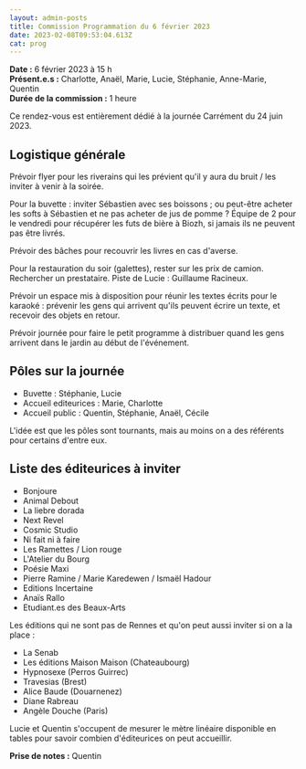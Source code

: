 ```yaml
---
layout: admin-posts
title: Commission Programmation du 6 février 2023
date: 2023-02-08T09:53:04.613Z
cat: prog
---
```

**Date :** 6 février 2023 à 15 h\
**Présent.e.s :** Charlotte, Anaël, Marie, Lucie, Stéphanie, Anne-Marie, Quentin\
**Durée de la commission :** 1 heure

Ce rendez-vous est entièrement dédié à la journée Carrément du 24 juin 2023.

## Logistique générale

Prévoir flyer pour les riverains qui les prévient qu'il y aura du bruit / les inviter à venir à la soirée. 

Pour la buvette : inviter Sébastien avec ses boissons ; ou peut-être acheter les softs à Sébastien et ne pas acheter de jus de pomme ? Équipe de 2 pour le vendredi pour récupérer les futs de bière à Biozh, si jamais ils ne peuvent pas être livrés.

Prévoir des bâches pour recouvrir les livres en cas d'averse.

Pour la restauration du soir (galettes), rester sur les prix de camion. Rechercher un prestataire. Piste de Lucie : Guillaume Racineux. 

Prévoir un espace mis à disposition pour réunir les textes écrits pour le karaoké : prévenir les gens qui arrivent qu'ils peuvent écrire un texte, et recevoir des objets en retour.

Prévoir journée pour faire le petit programme à distribuer quand les gens arrivent dans le jardin au début de l'événement.

## Pôles sur la journée

- Buvette : Stéphanie, Lucie
- Accueil editeurices : Marie, Charlotte
- Accueil public : Quentin, Stéphanie, Anaël, Cécile

L'idée est que les pôles sont tournants, mais au moins on a des référents pour certains d'entre eux.

## Liste des éditeurices à inviter

- Bonjoure
- Animal Debout
- La liebre dorada
- Next Revel
- Cosmic Studio
- Ni fait ni à faire
- Les Ramettes / Lion rouge
- L'Atelier du Bourg
- Poésie Maxi
- Pierre Ramine / Marie Karedewen / Ismaël Hadour
- Editions Incertaine
- Anaïs Rallo
- Etudiant.es des Beaux-Arts

Les éditions qui ne sont pas de Rennes et qu'on peut aussi inviter si on a la place :

- La Senab
- Les éditions Maison Maison (Chateaubourg)
- Hypnosexe (Perros Guirrec)
- Travesias (Brest)
- Alice Baude (Douarnenez)
- Diane Rabreau
- Angèle Douche (Paris)

Lucie et Quentin s'occupent de mesurer le mètre linéaire disponible en tables pour savoir combien d'éditeurices on peut accueillir. 

**Prise de notes :** Quentin

